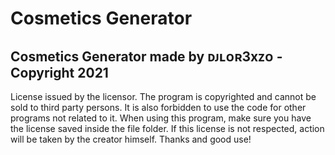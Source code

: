 # Cosmetics Generator

## Cosmetics Generator made by ᴅᴊʟᴏʀ3xᴢᴏ - Copyright 2021

License issued by the licensor.
The program is copyrighted and cannot be sold to third party persons. It is also forbidden to use the code for other programs not related to it. When using this program, make sure you have the license saved inside the file folder. If this license is not respected, action will be taken by the creator himself. Thanks and good use!
